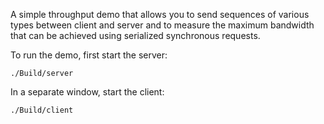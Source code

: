 A simple throughput demo that allows you to send sequences of various
types between client and server and to measure the maximum bandwidth
that can be achieved using serialized synchronous requests.

To run the demo, first start the server:

```
./Build/server
```

In a separate window, start the client:

```
./Build/client
```
